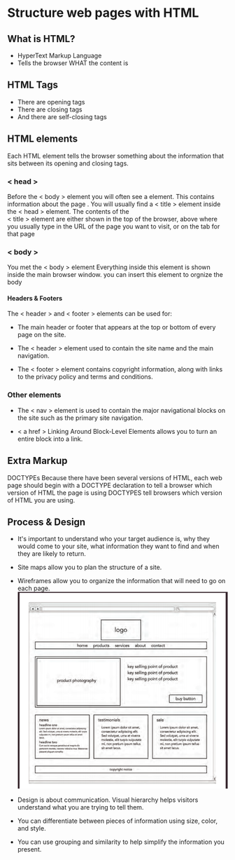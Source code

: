 #  Structure web pages with HTML

## What is HTML?
* HyperText Markup Language
* Tells the browser WHAT the content is
## HTML Tags
* There are opening tags
* There are closing tags
* And there are self-closing tags
## HTML elements
 Each HTML element tells the browser something about the information that sits between its opening and closing tags.
### < head >
Before the < body > element you will often see a <head> element. This contains information
about the page . You will usually find a < title >
element inside the < head > element. The contents of the <br> < title > element are either shown in the top of the browser, above where you usually type in the URL of the page you want to visit, or
on the tab for that page 

### < body >
You met the < body > element Everything inside this element is shown inside the main browser window. you can insert this element to orgnize the body
#### Headers & Footers

The < header > and < footer > elements can be used for:
* The main header or footer that appears at the top or bottom of every page on the
site.

* The < header > element used to contain the site
name and the main navigation.
* The < footer > element contains copyright information, along with links to the privacy policy and terms and conditions.

### Other elements
* The < nav > element is used to contain the major navigational blocks on the site such as the
primary site navigation.

*  < a href > Linking Around Block-Level Elements allows you to turn an entire block into a link.

## Extra Markup
DOCTYPEs
Because there have been several versions of HTML, each web page should begin with a DOCTYPE declaration to tell a browser which version of HTML the page is using
DOCTYPES tell browsers which version of HTML you
are using.

## Process & Design

* It's important to understand who your target audience is, why they would come to your site, what information they want to find and when they are likely to return.
* Site maps allow you to plan the structure of a site.
* Wireframes allow you to organize the information that will need to go on each page. ![imag](11.png)

* Design is about communication. Visual hierarchy helps visitors understand what you are trying to tell them.
* You can differentiate between pieces of information using size, color, and style.
* You can use grouping and similarity to help simplify the information you present.














